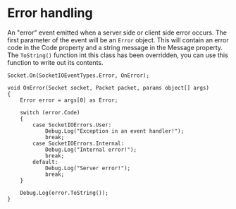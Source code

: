 # Error handling
An "error" event emitted when a server side or client side error occurs. The first parameter of the event will be an `Error` object. This will contain an error code in the Code property and a string message in the Message property. The `ToString()` function int this class has been overridden, you can use this function to write out its contents.

```language-csharp
Socket.On(SocketIOEventTypes.Error, OnError);

void OnError(Socket socket, Packet packet, params object[] args)
{
    Error error = args[0] as Error;

    switch (error.Code)
    {
        case SocketIOErrors.User:
            Debug.Log("Exception in an event handler!");
            break;
        case SocketIOErrors.Internal:
            Debug.Log("Internal error!");
            break;
        default:
            Debug.Log("Server error!");
            break;
    }

    Debug.Log(error.ToString());
}
```
